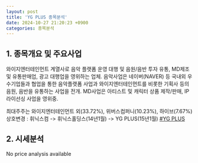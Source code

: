 ```yaml
---
layout: post
title: 'YG PLUS 종목분석'
date: 2024-10-27 21:20:23 +0900
categories: 종목분석
---
```


## 1. 종목개요 및 주요사업

와이지엔터테인먼트 계열사로 음악 플랫폼 운영 대행 및 음원/음반 투자 유통, MD제조 및 유통판매업, 광고 대행업을 영위하는 업체. 음악사업은 네이버(NAVER) 등 국내외 우수기업들과 협업을 통한 음악플랫폼 사업과 와이지엔터테인먼트를 비롯한 기획사 등의 음원, 음반을 유통하는 사업을 전개. MD사업은 아티스트 및 캐릭터 상품 제작/판매, IP 라이선싱 사업을 영위중.

최대주주는 와이지엔터테인먼트 외(33.72%), 위버스컴퍼니(10.23%), 하이브(7.67%) 상호변경 : 휘닉스컴 -> 휘닉스홀딩스(14년1월) -> YG PLUS(15년1월)
[#YG PLUS](#)

## 2. 시세분석

No price analysis available
